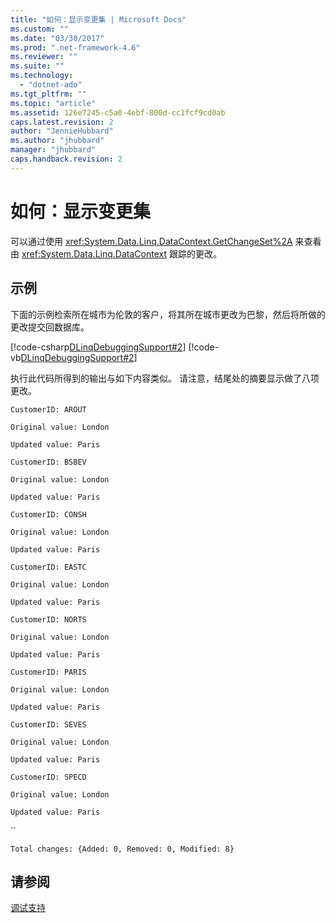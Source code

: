 ```yaml
---
title: "如何：显示变更集 | Microsoft Docs"
ms.custom: ""
ms.date: "03/30/2017"
ms.prod: ".net-framework-4.6"
ms.reviewer: ""
ms.suite: ""
ms.technology: 
  - "dotnet-ado"
ms.tgt_pltfrm: ""
ms.topic: "article"
ms.assetid: 126e7245-c5a0-4ebf-800d-cc1fcf9cd0ab
caps.latest.revision: 2
author: "JennieHubbard"
ms.author: "jhubbard"
manager: "jhubbard"
caps.handback.revision: 2
---
```

# 如何：显示变更集
可以通过使用 <xref:System.Data.Linq.DataContext.GetChangeSet%2A> 来查看由 <xref:System.Data.Linq.DataContext> 跟踪的更改。  
  
## 示例  
 下面的示例检索所在城市为伦敦的客户，将其所在城市更改为巴黎，然后将所做的更改提交回数据库。  
  
 [!code-csharp[DLinqDebuggingSupport#2](../../../../../../samples/snippets/csharp/VS_Snippets_Data/DLinqDebuggingSupport/cs/Program.cs#2)]
 [!code-vb[DLinqDebuggingSupport#2](../../../../../../samples/snippets/visualbasic/VS_Snippets_Data/DLinqDebuggingSupport/vb/Module1.vb#2)]  
  
 执行此代码所得到的输出与如下内容类似。  请注意，结尾处的摘要显示做了八项更改。  
  
 `CustomerID: AROUT`  
  
 `Original value: London`  
  
 `Updated value: Paris`  
  
 `CustomerID: BSBEV`  
  
 `Original value: London`  
  
 `Updated value: Paris`  
  
 `CustomerID: CONSH`  
  
 `Original value: London`  
  
 `Updated value: Paris`  
  
 `CustomerID: EASTC`  
  
 `Original value: London`  
  
 `Updated value: Paris`  
  
 `CustomerID: NORTS`  
  
 `Original value: London`  
  
 `Updated value: Paris`  
  
 `CustomerID: PARIS`  
  
 `Original value: London`  
  
 `Updated value: Paris`  
  
 `CustomerID: SEVES`  
  
 `Original value: London`  
  
 `Updated value: Paris`  
  
 `CustomerID: SPECD`  
  
 `Original value: London`  
  
 `Updated value: Paris`  
  
 ``  
  
 `Total changes: {Added: 0, Removed: 0, Modified: 8}`  
  
## 请参阅  
 [调试支持](../../../../../../docs/framework/data/adonet/sql/linq/debugging-support.md)